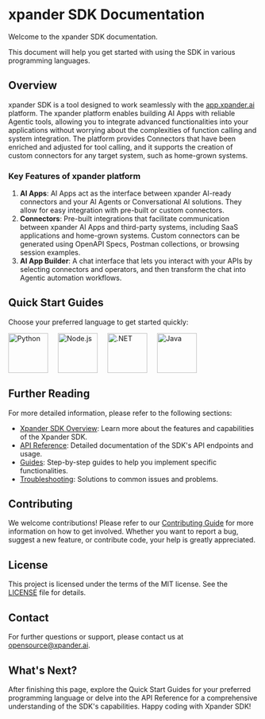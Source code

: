 # xpander SDK Documentation

Welcome to the xpander SDK documentation.

This document will help you get started with using the SDK in various programming languages.

## Overview

xpander SDK is a tool designed to work seamlessly with the [app.xpander.ai](http://app.xpander.ai) platform. The xpander platform enables building AI Apps with reliable Agentic tools, allowing you to integrate advanced functionalities into your applications without worrying about the complexities of function calling and system integration. The platform provides Connectors that have been enriched and adjusted for tool calling, and it supports the creation of custom connectors for any target system, such as home-grown systems.

### Key Features of xpander platform

1. **AI Apps**: AI Apps act as the interface between xpander AI-ready connectors and your AI Agents or Conversational AI solutions. They allow for easy integration with pre-built or custom connectors.
2. **Connectors**: Pre-built integrations that facilitate communication between xpander AI Apps and third-party systems, including SaaS applications and home-grown systems. Custom connectors can be generated using OpenAPI Specs, Postman collections, or browsing session examples.
3. **AI App Builder**: A chat interface that lets you interact with your APIs by selecting connectors and operators, and then transform the chat into Agentic automation workflows.

## Quick Start Guides

Choose your preferred language to get started quickly:

<div style="display: flex; flex-wrap: wrap; gap: 20px;">
  <a href="https://docs.xpander.ai/reference/getting-started#pre-requisite"><img src="https://files.readme.io/f356d48-python.png" alt="Python" height="80"></a>
  <a href="https://docs.xpander.ai/reference/getting-started#pre-requisite"><img src="https://files.readme.io/bf25a52-node.png" alt="Node.js" height="80"></a>
  <a href="https://docs.xpander.ai/reference/getting-started#pre-requisite"><img src="https://files.readme.io/63217d9-c-sharp_dot_net.png" alt=".NET" height="80"></a>
  <a href="https://docs.xpander.ai/reference/getting-started#pre-requisite"><img src="https://files.readme.io/6426bc7-java.png" alt="Java" height="80"></a>
</div>


## Further Reading

For more detailed information, please refer to the following sections:

- [Xpander SDK Overview](docs/overview): Learn more about the features and capabilities of the Xpander SDK.
- [API Reference](docs/api-reference): Detailed documentation of the SDK's API endpoints and usage.
- [Guides](docs/guides): Step-by-step guides to help you implement specific functionalities.
- [Troubleshooting](docs/troubleshooting): Solutions to common issues and problems.

## Contributing

We welcome contributions! Please refer to our [Contributing Guide](docs/contributing) for more information on how to get involved. Whether you want to report a bug, suggest a new feature, or contribute code, your help is greatly appreciated.

## License

This project is licensed under the terms of the MIT license. See the [LICENSE](LICENSE) file for details.

## Contact

For further questions or support, please contact us at [opensource@xpander.ai](mailto:opensource@xpander.ai).

## What's Next?

After finishing this page, explore the Quick Start Guides for your preferred programming language or delve into the API Reference for a comprehensive understanding of the SDK's capabilities. Happy coding with Xpander SDK!
